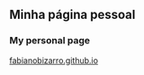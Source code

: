 ## Minha página pessoal
### My personal page

[fabianobizarro.github.io](http://fabianobizarro.github.io/)
